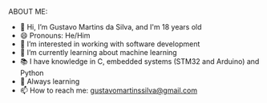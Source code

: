 ABOUT ME:

- 👋 Hi, I’m Gustavo Martins da Silva, and I'm 18 years old
- 😄 Pronouns: He/Him
- 👀 I’m interested in working with software development 
- 🌱 I’m currently learning about machine learning
- 📚 I have knowledge in C, embedded systems (STM32 and Arduino) and Python
- 💪 Always learning
- 📫 How to reach me: gustavomartinssilva@gmail.com

<!---
GUS1810/GUS1810 is a ✨ special ✨ repository because its `README.md` (this file) appears on your GitHub profile.
You can click the Preview link to take a look at your changes.
--->
